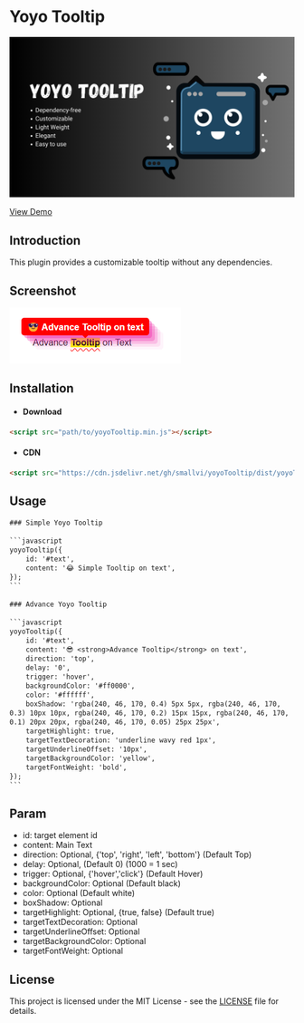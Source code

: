 # Yoyo Tooltip

![Yoyo Tooltip](images/yoyo_tooltip_banner.png)

[View Demo](https://smallvi.github.io/yoyoTooltip/)

## Introduction

This plugin provides a customizable tooltip without any dependencies.

## Screenshot

![Yoyo Tooltip](images/sample_yoyo_tooltip.png)

## Installation

- #### Download

```html
<script src="path/to/yoyoTooltip.min.js"></script>
```

- #### CDN

```html
<script src="https://cdn.jsdelivr.net/gh/smallvi/yoyoTooltip/dist/yoyoTooltip.min.js"></script>
```

## Usage
    
    ### Simple Yoyo Tooltip

    ```javascript
    yoyoTooltip({
        id: '#text',
        content: '😂 Simple Tooltip on text',
    });
    ```
    
    ### Advance Yoyo Tooltip

    ```javascript
    yoyoTooltip({
        id: '#text',
        content: '😎 <strong>Advance Tooltip</strong> on text',
        direction: 'top',
        delay: '0',
        trigger: 'hover',
        backgroundColor: '#ff0000',
        color: '#ffffff',
        boxShadow: 'rgba(240, 46, 170, 0.4) 5px 5px, rgba(240, 46, 170, 0.3) 10px 10px, rgba(240, 46, 170, 0.2) 15px 15px, rgba(240, 46, 170, 0.1) 20px 20px, rgba(240, 46, 170, 0.05) 25px 25px',
        targetHighlight: true,
        targetTextDecoration: 'underline wavy red 1px',
        targetUnderlineOffset: '10px',
        targetBackgroundColor: 'yellow',
        targetFontWeight: 'bold',
    });
    ```

## Param
- id: target element id
- content: Main Text
- direction: Optional, {'top', 'right', 'left', 'bottom'} (Default Top)
- delay: Optional, (Default 0) (1000 = 1 sec)
- trigger: Optional, {'hover','click'} (Default Hover)
- backgroundColor: Optional (Default black)
- color: Optional (Default white)
- boxShadow: Optional
- targetHighlight: Optional, {true, false} (Default true)
- targetTextDecoration: Optional
- targetUnderlineOffset: Optional
- targetBackgroundColor: Optional
- targetFontWeight: Optional

## License

This project is licensed under the MIT License - see the [LICENSE](LICENSE) file for details.